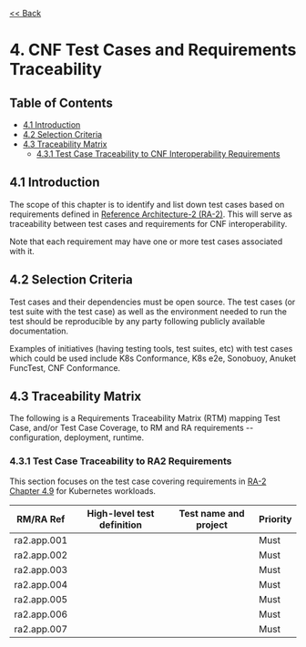 [<< Back](../)

# 4. CNF Test Cases and Requirements Traceability

## Table of Contents
* [4.1 Introduction](#4.1)
* [4.2 Selection Criteria](#4.2)
* [4.3 Traceability Matrix](#4.3)
  * [4.3.1 Test Case Traceability to CNF Interoperability Requirements](#4.3.1)
  
<a name="4.1"></a>
## 4.1 Introduction
The scope of this chapter is to identify and list down test cases based on requirements defined in [Reference Architecture-2 (RA-2)](../../../ref_arch/kubernetes/README.md). This will serve as traceability between test cases and requirements for CNF interoperability.

Note that each requirement may have one or more test cases associated with it.

<a name="4.2"></a>
## 4.2 Selection Criteria
Test cases and their dependencies must be open source. The test cases (or test suite with the test case) as well as the environment needed to run the test should be reproducible by any party following publicly available documentation.

Examples of initiatives (having testing tools, test suites, etc) with test cases which could be used include K8s Conformance, K8s e2e, Sonobuoy, Anuket FuncTest, CNF Conformance.

<a name="4.3"></a>
## 4.3 Traceability Matrix

The following is a Requirements Traceability Matrix (RTM) mapping Test Case, and/or Test Case Coverage, to RM and RA requirements -- configuration, deployment, runtime.

<a name="4.3.1"></a>
### 4.3.1 Test Case Traceability to RA2 Requirements
This section focuses on the test case covering requirements in [RA-2 Chapter 4.9](https://github.com/cntt-n/CNTT/blob/master/doc/ref_arch/kubernetes/chapters/chapter04.md#49-kubernetes-workloads) for Kubernetes workloads.

| RM/RA Ref | High-level test definition | Test name and project | Priority |
|---|---|---|---|
| ra2.app.001 | | | Must |
| ra2.app.002 | | | Must | 
| ra2.app.003 | | | Must | 
| ra2.app.004 | | | Must | 
| ra2.app.005 | | | Must | 
| ra2.app.006 | | | Must | 
| ra2.app.007 | | | Must | 
